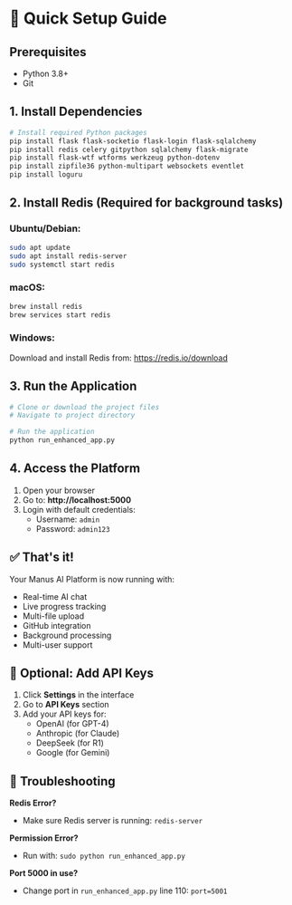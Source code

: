 # 🚀 Quick Setup Guide

## Prerequisites
- Python 3.8+
- Git

## 1. Install Dependencies

```bash
# Install required Python packages
pip install flask flask-socketio flask-login flask-sqlalchemy
pip install redis celery gitpython sqlalchemy flask-migrate
pip install flask-wtf wtforms werkzeug python-dotenv
pip install zipfile36 python-multipart websockets eventlet
pip install loguru
```

## 2. Install Redis (Required for background tasks)

### Ubuntu/Debian:
```bash
sudo apt update
sudo apt install redis-server
sudo systemctl start redis
```

### macOS:
```bash
brew install redis
brew services start redis
```

### Windows:
Download and install Redis from: https://redis.io/download

## 3. Run the Application

```bash
# Clone or download the project files
# Navigate to project directory

# Run the application
python run_enhanced_app.py
```

## 4. Access the Platform

1. Open your browser
2. Go to: **http://localhost:5000**
3. Login with default credentials:
   - Username: `admin`
   - Password: `admin123`

## ✅ That's it! 

Your Manus AI Platform is now running with:
- Real-time AI chat
- Live progress tracking
- Multi-file upload
- GitHub integration
- Background processing
- Multi-user support

## 🔧 Optional: Add API Keys

1. Click **Settings** in the interface
2. Go to **API Keys** section
3. Add your API keys for:
   - OpenAI (for GPT-4)
   - Anthropic (for Claude)
   - DeepSeek (for R1)
   - Google (for Gemini)

## 🐛 Troubleshooting

**Redis Error?**
- Make sure Redis server is running: `redis-server`

**Permission Error?**
- Run with: `sudo python run_enhanced_app.py`

**Port 5000 in use?**
- Change port in `run_enhanced_app.py` line 110: `port=5001`